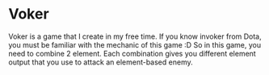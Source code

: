 # Voker
Voker is a game that I create in my free time. If you know invoker from Dota, you must be familiar with the mechanic of this game :D So in this game, you need to combine 2 element. Each combination gives you different element output that you use to attack an element-based enemy.
